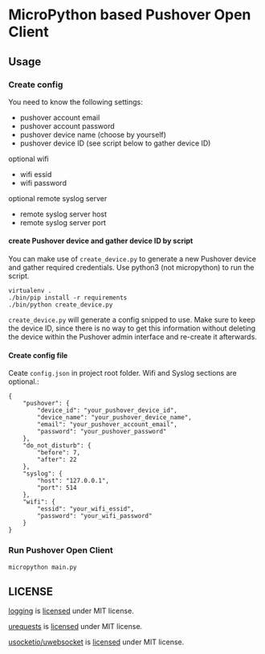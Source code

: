 # MicroPython based Pushover Open Client

## Usage

### Create config

You need to know the following settings:

* pushover account email
* pushover account password
* pushover device name (choose by yourself)
* pushover device ID (see script below to gather device ID)

optional wifi

* wifi essid
* wifi password

optional remote syslog server

* remote syslog server host
* remote syslog server port

#### create Pushover device and gather device ID by script

You can make use of `create_device.py` to generate a new Pushover device and
gather required credentials. Use python3 (not micropython) to run the script.

```
virtualenv .
./bin/pip install -r requirements
./bin/python create_device.py
```

`create_device.py` will generate a config snipped to use. Make sure to keep the
device ID, since there is no way to get this information without deleting the
device within the Pushover admin interface and re-create it afterwards.

#### Create config file

Ceate `config.json` in project root folder. Wifi and Syslog sections are
optional.:

```
{
    "pushover": {
        "device_id": "your_pushover_device_id",
        "device_name": "your_pushover_device_name",
        "email": "your_pushover_account_email",
        "password": "your_pushover_password"
    },
    "do_not_disturb": {
        "before": 7,
        "after": 22
    },
    "syslog": {
        "host": "127.0.0.1",
        "port": 514
    },
    "wifi": {
        "essid": "your_wifi_essid",
        "password": "your_wifi_password"
    }
}
```

### Run Pushover Open Client

`micropython main.py`

## LICENSE

[logging](https://github.com/micropython/micropython-lib/tree/master/python-stdlib/logging) is [licensed](https://github.com/micropython/micropython-lib/blob/master/LICENSE) under MIT license.

[urequests](https://github.com/micropython/micropython-lib/tree/master/python-ecosys/urequests) is [licensed](https://github.com/micropython/micropython-lib/blob/master/LICENSE) under MIT license.

[usocketio/uwebsocket](https://github.com/danni/uwebsockets) is [licensed](https://github.com/danni/uwebsockets/blob/esp8266/LICENSE) under MIT license.
